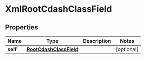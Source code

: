 

# XmlRootCdashClassField


## Properties

| Name | Type | Description | Notes |
|------------ | ------------- | ------------- | -------------|
|**self** | [**RootCdashClassField**](RootCdashClassField.md) |  |  [optional] |



